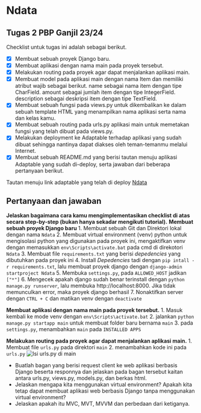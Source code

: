 # Ndata
## Tugas 2 PBP Ganjil 23/24

Checklist untuk tugas ini adalah sebagai berikut.

- [X] Membuat sebuah proyek Django baru.
- [x] Membuat aplikasi dengan nama main pada proyek tersebut.
- [x] Melakukan routing pada proyek agar dapat menjalankan aplikasi main.
- [x] Membuat model pada aplikasi main dengan nama Item dan memiliki atribut wajib sebagai berikut.
		name sebagai nama item dengan tipe CharField.
		amount sebagai jumlah item dengan tipe IntegerField.
		description sebagai deskripsi item dengan tipe TextField.
- [X] Membuat sebuah fungsi pada views.py untuk dikembalikan ke dalam sebuah template HTML yang menampilkan nama aplikasi serta nama dan kelas kamu.
- [X] Membuat sebuah routing pada urls.py aplikasi main untuk memetakan fungsi yang telah dibuat pada views.py.
- [X] Melakukan deployment ke Adaptable terhadap aplikasi yang sudah dibuat sehingga nantinya dapat diakses oleh teman-temanmu melalui Internet.
- [X] Membuat sebuah README.md yang berisi tautan menuju aplikasi Adaptable yang sudah di-deploy, serta jawaban dari beberapa pertanyaan berikut.

Tautan menuju link adaptable yang telah di deploy [Ndata](https://ndata.adaptable.app/)

## Pertanyaan dan jawaban
**Jelaskan bagaimana cara kamu mengimplementasikan checklist di atas secara step-by-step (bukan hanya sekadar mengikuti tutorial).**
**Membuat sebuah proyek Django baru**
	1. Membuat sebuah Git dan Direktori lokal dengan nama ```Ndata``` 
	2. Membuat virtual environment (venv) python untuk mengisolasi python yang digunakan pada proyek ini, mengaktifkan venv dengan memasukkan ```env\Scripts\activate.bat``` pada cmd di direkotori ```Ndata```
	3. Membuat file ```requirements.txt``` yang berisi *depedencies* yang dibutuhkan pada proyek ini
	4. Install *Depedencies* tadi dengan ```pip intall -r requirements.txt```, lalu membuat proyek django dengan ```django-admin startproject Ndata``` 
	5. Membuka ```settings.py```, pada ```ALLOWED_HOST``` jadikan ```["*"]```
	6. Mengecek apakah django sudah benar terinstall dengan ```python manage.py runserver```, lalu membuka http://localhost:8000. Jika tidak memunculkan error, maka proyek django berhasil 
	7. Nonaktifkan server dengan ```CTRL + C``` dan matikan venv dengan ```deactivate```

**Membuat aplikasi dengan nama main pada proyek tersebut.**
	1. Masuk kembali ke mode venv dengan  ```env\Scripts\activate.bat```
	2. jalankan ```python manage.py startapp main``` untuk membuat folder baru bernama ```main```
	3. pada ```settings.py```, menambahkan ```main``` pada ```INSTALLED APPS```

**Melakukan routing pada proyek agar dapat menjalankan aplikasi main.**
	1. Membuat file ```urls.py``` pada direktori ```main``` 
	2. menambahkan kode ini pada ```urls.py```
	<img src="/Ndata/assets/urls di main.png" alt="Isi urls.py di main" title="Isi urls.py di main">
	
* Buatlah bagan yang berisi request client ke web aplikasi berbasis Django beserta responnya dan jelaskan pada bagan tersebut kaitan antara urls.py, views.py, models.py, dan berkas html.
* Jelaskan mengapa kita menggunakan virtual environment? Apakah kita tetap dapat membuat aplikasi web berbasis Django tanpa menggunakan virtual environment?
* Jelaskan apakah itu MVC, MVT, MVVM dan perbedaan dari ketiganya.
